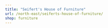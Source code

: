 ```yaml
---
title: "Seifert's House of Furniture"
url: /north-east/seiferts-house-of-furniture/
shop: furniture
---
```

